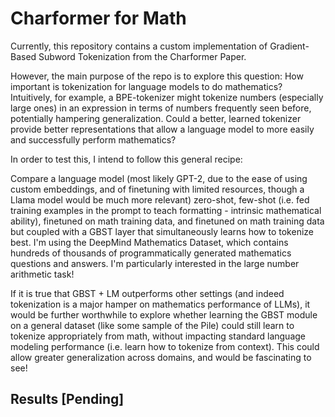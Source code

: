 # Charformer for Math

Currently, this repository contains a custom implementation of Gradient-Based Subword Tokenization from the Charformer Paper. 

However, the main purpose of the repo is to explore this question: How important is tokenization for language models to do mathematics? 
Intuitively, for example, a BPE-tokenizer might tokenize numbers (especially large ones) in an expression in terms of numbers frequently seen before, potentially hampering generalization. Could a better, learned tokenizer provide better representations that allow a language model to more easily and successfully perform mathematics?

In order to test this, I intend to follow this general recipe:

Compare a language model (most likely GPT-2, due to the ease of using custom embeddings, and of finetuning with limited resources, though a Llama model would be much more relevant) zero-shot, few-shot (i.e. fed training examples in the prompt to teach formatting - intrinsic mathematical ability), finetuned on math training data, and finetuned on math training data but coupled with a GBST layer that simultaneously learns how to tokenize best. I'm using the DeepMind Mathematics Dataset, which contains hundreds of thousands of programmatically generated mathematics questions and answers. I'm particularly interested in the large number arithmetic task!

If it is true that GBST + LM outperforms other settings (and indeed tokenization is a major hamper on mathematics performance of LLMs), it would be further worthwhile to explore whether learning the GBST module on a general dataset (like some sample of the Pile) could still learn to tokenize appropriately from math, without impacting standard language modeling performance (i.e. learn how to tokenize from context). This could allow greater generalization across domains, and would be fascinating to see!

## Results [Pending]
